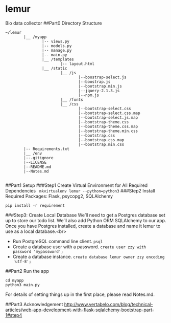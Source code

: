 # lemur
Bio data collector
##Part0 Directory Structure
```
~/lemur
        |__ /myapp
                |-- views.py
                |-- models.py
                |-- manage.py
                |-- main.py
                |__ /templates
                        |-- layout.html
                |__ /static
                        |__ /js
                                |--boostrap-select.js
                                |--boostrap.js
                                |--bootstrap.min.js
                                |--jquery-2.1.3.js
                                |--npm.js
                        |__ /fonts
                        |__ /css
                                |--bootstrap-select.css   
                                |--bootstrap-select.css.map
                                |--bootstrap-select.js.map
                                |--bootstrap-theme.css
                                |--bootstrap-theme.css.map
                                |--bootstrap-theme.min.css
                                |--bootstrap.css
                                |--bootstrap.css.map
                                |--bootstrap.min.css                     
        |-- Requirements.txt
        |__ /env
        |--.gitignore
        |--LICENSE
        |--README.md
        |--Notes.md


```
##Part1 Setup
###Step1 Create Virtual Environment for All Required Dependencies
``` mkvirtualenv lemur --python=python3```
###Step2 Install Required Packages: Flask, psycopg2, SQLAlchemy
```
pip install -r requirement
```
###Step3: Create Local Database
We’ll need to get a Postgres database set up to store our todo list. We’ll also add Python ORM SQLAlchemy to our app. Once you have Postgres installed, create a database and name it lemur to use as a local database.<br\>
* Run PostgreSQL command line client.
```psql```
* Create a database user with a password.
``` create user zzy with password 'mypassword'; ```
* Create a database instance.
``` create database lemur owner zzy encoding 'utf-8'; ```

##Part2 Run the app

```
cd myapp
python3 main.py
```

For details of setting things up in the first place, please read Notes.md.

##Part3 Acknowledgement
http://www.vertabelo.com/blog/technical-articles/web-app-development-with-flask-sqlalchemy-bootstrap-part-1#step4
